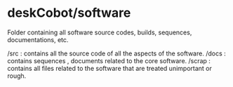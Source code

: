 # deskCobot/software
Folder containing all software source codes, builds, sequences, documentations, etc. 

/src : contains all the source code of all the aspects of the software.
/docs : contains sequences , documents related to the core software.
/scrap : contains all files related to the software that are treated unimportant or rough.